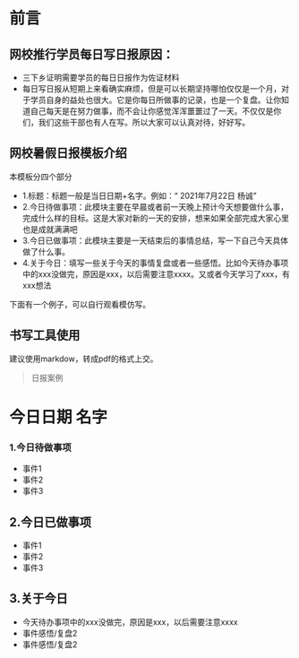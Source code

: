 # 前言

## 网校推行学员每日写日报原因：

- 三下乡证明需要学员的每日日报作为佐证材料
- 每日写日报从短期上来看确实麻烦，但是可以长期坚持哪怕仅仅是一个月，对于学员自身的益处也很大。它是你每日所做事的记录，也是一个复盘。让你知道自己每天是在努力做事，而不会让你感觉浑浑噩噩过了一天。不仅仅是你们，我们这些干部也有人在写。所以大家可以认真对待，好好写。

## 网校暑假日报模板介绍

本模板分四个部分

- 1.标题：标题一般是当日日期+名字。例如：“ 2021年7月22日 杨诚”
- 2.今日待做事项：此模块主要在早晨或者前一天晚上预计今天想要做什么事，完成什么样的目标。这是大家对新的一天的安排，想来如果全部完成大家心里也是成就满满吧
- 3.今日已做事项：此模块主要是一天结束后的事情总结，写一下自己今天具体做了什么事。 
- 4.关于今日：填写一些关于今天的事情复盘或者一些感悟。比如今天待办事项中的xxx没做完，原因是xxx，以后需要注意xxxx。又或者今天学习了xxx，有xxx想法

下面有一个例子，可以自行观看模仿写。

## 书写工具使用

建议使用markdow，转成pdf的格式上交。

> 日报案例

# 今日日期 名字

### 1.今日待做事项

- 事件1
- 事件2
- 事件3

## 2.今日已做事项

- 事件1
- 事件2
- 事件3

## 3.关于今日

- 今天待办事项中的xxx没做完，原因是xxx，以后需要注意xxxx
- 事件感悟/复盘2
- 事件感悟/复盘2